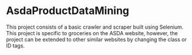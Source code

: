 # AsdaProductDataMining
This project consists of a basic crawler and scraper built using Selenium. This project is specific to groceries on the ASDA website, however, the project can be extended to other similar websites by changing the class or ID tags.
